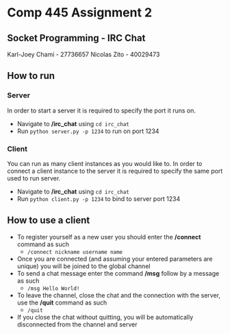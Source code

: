 # Comp 445 Assignment 2 
## Socket Programming - IRC Chat


Karl-Joey Chami - 27736657
Nicolas Zito - 40029473

## How to run
### Server
In order to start a server it is required to specify the port it runs on.
* Navigate to **/irc_chat** using ```cd irc_chat```
* Run ```python server.py -p 1234``` to run on port 1234

### Client
You can run as many client instances as you would like to.
In order to connect a client instance to the server it is required to specify the same port used to run server.

* Navigate to **/irc_chat** using ```cd irc_chat```
* Run ```python client.py -p 1234``` to bind to server port 1234

## How to use a client
* To register yourself as a new user you should enter the **/connect** command as such
    * ```/connect nickname username name```
* Once you are connected (and assuming your entered parameters are unique) you will be joined to the global channel
* To send a chat message enter the command **/msg** follow by a message as such
    *  ```/msg Hello World!```
* To leave the channel, close the chat and the connection with the server, use the **/quit** command as such
    * ```/quit``` 
* If you close the chat without quitting, you will be automatically disconnected from the channel and server
